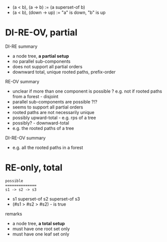 
- (a < b), (a -> b) := (a superset-of b)
- (a < b), (down -> up) := "a" is down, "b" is up

<!-- ======================================================================= -->
# DI-RE-OV, partial

DI-RE summary

- a node tree, **a partial setup**
- no parallel sub-components
- does not support all partial orders
- downward total, unique rooted paths, prefix-order

RE-OV summary

- unclear if more than one component is possible ?
  e.g. not if rooted paths from a forest - disjoint
- parallel sub-components are possible ?!?
- seems to support all partial orders
- rooted paths are not necessarily unique
- possibly upward-total - e.g. rps of a tree
- possibly? - downward-total
- e.g. the rooted paths of a tree

DI-RE-OV summary

- e.g. all the rooted paths in a forest

<!-- ======================================================================= -->
# RE-only, total

```
possible
==============
s1 -> s2 -> s3
```

- s1 superset-of s2 superset-of s3
- (#s1 > #s2 > #s2) - is true

remarks

- a node tree, **a total setup**
- must have one root set only
- must have one leaf set only
